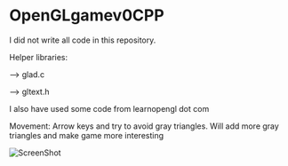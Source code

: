 # OpenGLgamev0CPP

I did not write all code in this repository.

  Helper libraries:
  
  --> glad.c
  
  --> gltext.h
  
I also have used some code from learnopengl dot com 

Movement: Arrow keys and try to avoid gray triangles.  Will add more gray triangles and make game more interesting

![ScreenShot](https://raw.github.com/gsmit85542/OpenGLgamev0CPP/master/gamescreenshot_1.png)
